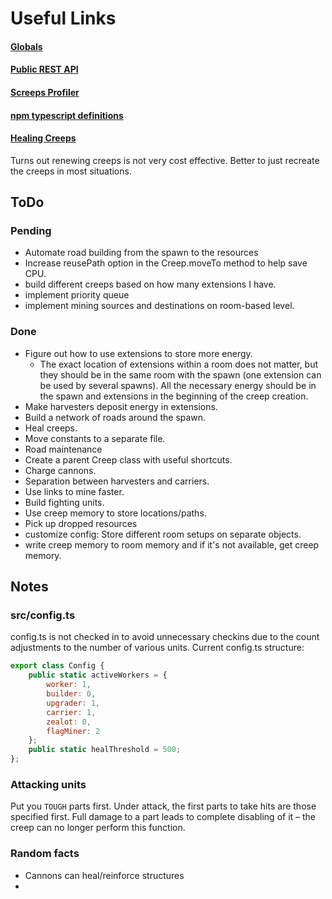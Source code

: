 # Useful Links

#### [Globals](http://screeps.wikia.com/wiki/Globals)

#### [Public REST API](http://support.screeps.com/hc/en-us/articles/203022612-Committing-scripts-using-direct-API-access)

#### [Screeps Profiler](https://github.com/gdborton/screeps-profiler)

#### [npm typescript definitions](https://www.npmjs.com/package/screeps-typescript-declarations)

#### [Healing Creeps](http://support.screeps.com/hc/en-us/community/posts/206398959-request-renewCreep-noobie-guide-)
Turns out renewing creeps is not very cost effective. Better to just recreate the creeps in most situations.
        
## ToDo

### Pending
* Automate road building from the spawn to the resources
* Increase reusePath option in the Creep.moveTo method to help save CPU.
* build different creeps based on how many extensions I have.
* implement priority queue
* implement mining sources and destinations on room-based level.

### Done
* Figure out how to use extensions to store more energy.
    *  The exact location of extensions within a room does not matter,
    but they should be in the same room with the spawn (one extension can be used by several spawns).
    All the necessary energy should be in the spawn and extensions in the beginning of the creep creation.
* Make harvesters deposit energy in extensions.
* Build a network of roads around the spawn.
* Heal creeps.
* Move constants to a separate file.
* Road maintenance
* Create a parent Creep class with useful shortcuts.
* Charge cannons.
* Separation between harvesters and carriers.
* Use links to mine faster.
* Build fighting units.
* Use creep memory to store locations/paths.
* Pick up dropped resources
* customize config: Store different room setups on separate objects.
* write creep memory to room memory and if it's not available, get creep memory.

## Notes

### src/config.ts
config.ts is not checked in to avoid unnecessary checkins due to the count adjustments to the number of various units.
Current config.ts structure:
```javascript
export class Config {
    public static activeWorkers = {
        worker: 1,
        builder: 0,
        upgrader: 1,
        carrier: 1,
        zealot: 0,
        flagMiner: 2
    };
    public static healThreshold = 500;
};
```


### Attacking units
Put you ```TOUGH``` parts first. Under attack, the first parts to take hits are those specified first. 
Full damage to a part leads to complete disabling of it – the creep can no longer perform this function.

### Random facts
* Cannons can heal/reinforce structures
* 